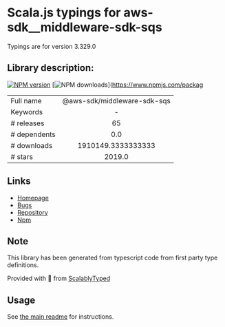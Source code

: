 
# Scala.js typings for aws-sdk__middleware-sdk-sqs

Typings are for version 3.329.0

## Library description:
[![NPM version](https://img.shields.io/npm/v/@aws-sdk/middleware-sdk-sqs/latest.svg)](https://www.npmjs.com/package/@aws-sdk/middleware-sdk-sqs) [![NPM downloads](https://img.shields.io/npm/dm/@aws-sdk/middleware-sdk-sqs.svg)](https://www.npmjs.com/packag

|                    |                 |
| ------------------ | :-------------: |
| Full name          | @aws-sdk/middleware-sdk-sqs |
| Keywords           | - |
| # releases         | 65 |
| # dependents       | 0.0 |
| # downloads        | 1910149.3333333333 |
| # stars            | 2019.0 |

## Links
- [Homepage](https://github.com/aws/aws-sdk-js-v3/tree/main/packages/middleware-sdk-sqs)
- [Bugs](https://github.com/aws/aws-sdk-js-v3/issues)
- [Repository](https://github.com/aws/aws-sdk-js-v3)
- [Npm](https://www.npmjs.com/package/%40aws-sdk%2Fmiddleware-sdk-sqs)
    


## Note
This library has been generated from typescript code from first party type definitions.

Provided with :purple_heart: from [ScalablyTyped](https://github.com/oyvindberg/ScalablyTyped)

## Usage
See [the main readme](../../readme.md) for instructions.


